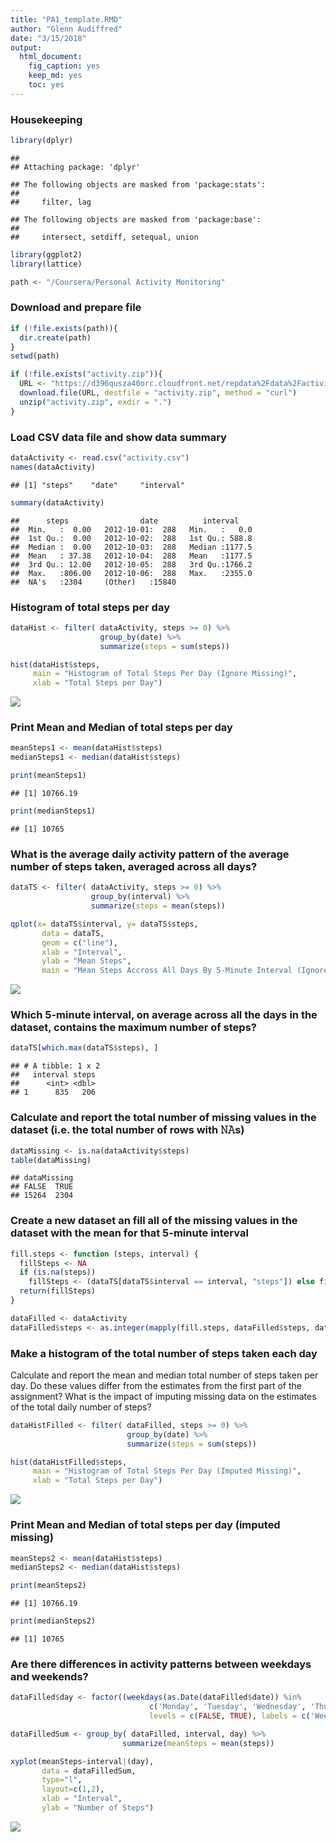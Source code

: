 ```yaml
---
title: "PA1_template.RMD"
author: "Glenn Audiffred"
date: "3/15/2018"
output: 
  html_document: 
    fig_caption: yes
    keep_md: yes
    toc: yes
---
```



### Housekeeping


```r
library(dplyr)
```

```
## 
## Attaching package: 'dplyr'
```

```
## The following objects are masked from 'package:stats':
## 
##     filter, lag
```

```
## The following objects are masked from 'package:base':
## 
##     intersect, setdiff, setequal, union
```

```r
library(ggplot2)
library(lattice)

path <- "/Coursera/Personal Activity Monitoring"
```

### Download and prepare file


```r
if (!file.exists(path)){
  dir.create(path)
}
setwd(path)

if (!file.exists("activity.zip")){
  URL <- "https://d396qusza40orc.cloudfront.net/repdata%2Fdata%2Factivity.zip"
  download.file(URL, destfile = "activity.zip", method = "curl")
  unzip("activity.zip", exdir = ".")
}
```

### Load CSV data file and show data summary


```r
dataActivity <- read.csv("activity.csv")
names(dataActivity)
```

```
## [1] "steps"    "date"     "interval"
```

```r
summary(dataActivity)
```

```
##      steps                date          interval     
##  Min.   :  0.00   2012-10-01:  288   Min.   :   0.0  
##  1st Qu.:  0.00   2012-10-02:  288   1st Qu.: 588.8  
##  Median :  0.00   2012-10-03:  288   Median :1177.5  
##  Mean   : 37.38   2012-10-04:  288   Mean   :1177.5  
##  3rd Qu.: 12.00   2012-10-05:  288   3rd Qu.:1766.2  
##  Max.   :806.00   2012-10-06:  288   Max.   :2355.0  
##  NA's   :2304     (Other)   :15840
```

### Histogram of total steps per day


```r
dataHist <- filter( dataActivity, steps >= 0) %>%
                    group_by(date) %>%
                    summarize(steps = sum(steps))

hist(dataHist$steps,
     main = "Histogram of Total Steps Per Day (Ignore Missing)",
     xlab = "Total Steps per Day")
```

![](PA1_template_files/figure-html/histo1-1.png)<!-- -->

### Print Mean and Median of total steps per day


```r
meanSteps1 <- mean(dataHist$steps)
medianSteps1 <- median(dataHist$steps)

print(meanSteps1)
```

```
## [1] 10766.19
```

```r
print(medianSteps1)
```

```
## [1] 10765
```

### What is the average daily activity pattern of the average number of steps taken, averaged across all days?


```r
dataTS <- filter( dataActivity, steps >= 0) %>%
                  group_by(interval) %>%
                  summarize(steps = mean(steps))

qplot(x= dataTS$interval, y= dataTS$steps,
       data = dataTS,
       geom = c("line"), 
       xlab = "Interval", 
       ylab = "Mean Steps", 
       main = "Mean Steps Accross All Days By 5-Minute Interval (Ignore Missing)")
```

![](PA1_template_files/figure-html/avgsteps-1.png)<!-- -->

### Which 5-minute interval, on average across all the days in the dataset, contains the maximum number of steps?


```r
dataTS[which.max(dataTS$steps), ]
```

```
## # A tibble: 1 x 2
##   interval steps
##      <int> <dbl>
## 1      835   206
```

### Calculate and report the total number of missing values in the dataset (i.e. the total number of rows with 𝙽𝙰s)


```r
dataMissing <- is.na(dataActivity$steps)
table(dataMissing)
```

```
## dataMissing
## FALSE  TRUE 
## 15264  2304
```

### Create a new dataset an fill all of the missing values in the dataset with the mean for that 5-minute interval


```r
fill.steps <- function (steps, interval) {
  fillSteps <- NA
  if (is.na(steps))
    fillSteps <- (dataTS[dataTS$interval == interval, "steps"]) else fillSteps <- c(steps)
  return(fillSteps)
}

dataFilled <- dataActivity
dataFilled$steps <- as.integer(mapply(fill.steps, dataFilled$steps, dataFilled$interval))
```

### Make a histogram of the total number of steps taken each day
Calculate and report the mean and median total number of steps taken per day. Do these values differ from the estimates from the first part of the assignment? What is the impact of imputing missing data on the estimates of the total daily number of steps?


```r
dataHistFilled <- filter( dataFilled, steps >= 0) %>%
                          group_by(date) %>%
                          summarize(steps = sum(steps))

hist(dataHistFilled$steps,
     main = "Histogram of Total Steps Per Day (Imputed Missing)",
     xlab = "Total Steps per Day")
```

![](PA1_template_files/figure-html/histo2-1.png)<!-- -->

### Print Mean and Median of total steps per day (imputed missing)


```r
meanSteps2 <- mean(dataHist$steps)
medianSteps2 <- median(dataHist$steps)

print(meanSteps2)
```

```
## [1] 10766.19
```

```r
print(medianSteps2)
```

```
## [1] 10765
```

### Are there differences in activity patterns between weekdays and weekends?


```r
dataFilled$day <- factor((weekdays(as.Date(dataFilled$date)) %in% 
                               c('Monday', 'Tuesday', 'Wednesday', 'Thursday', 'Friday')), 
                               levels = c(FALSE, TRUE), labels = c('Weekend', 'Weekday'))

dataFilledSum <- group_by( dataFilled, interval, day) %>%
                         summarize(meanSteps = mean(steps))

xyplot(meanSteps~interval|(day),
       data = dataFilledSum,
       type="l",
       layout=c(1,2),
       xlab = "Interval",
       ylab = "Number of Steps")
```

![](PA1_template_files/figure-html/weekday-1.png)<!-- -->
